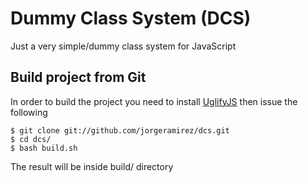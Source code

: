# Dummy Class System (DCS)
Just a very simple/dummy class system for JavaScript

Build project from Git
----------------------
In order to build the project you need to install [UglifyJS](https://github.com/mishoo/UglifyJS)
then issue the following

    $ git clone git://github.com/jorgeramirez/dcs.git
    $ cd dcs/
    $ bash build.sh

The result will be inside build/ directory
